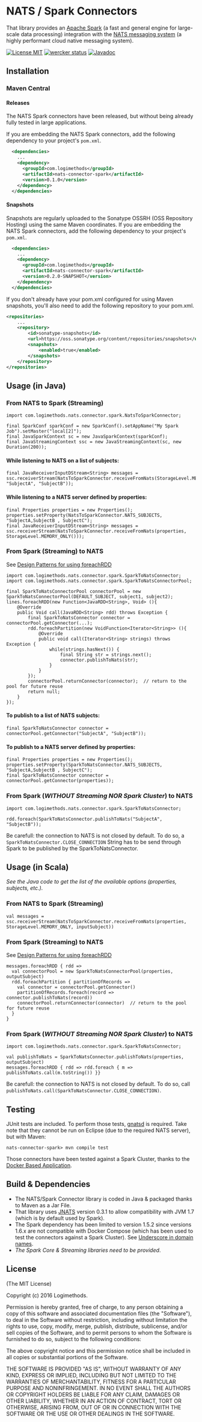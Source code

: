 # NATS / Spark Connectors

That library provides an [Apache Spark](http://spark.apache.org/) (a fast and general engine for large-scale data processing) integration with the [NATS messaging system](https://nats.io) (a highly performant cloud native messaging system).

[![License MIT](https://img.shields.io/npm/l/express.svg)](http://opensource.org/licenses/MIT)
[![wercker status](https://app.wercker.com/status/7e12f3a04420e0ee5ec3151341dbda60/s/master "wercker status")](https://app.wercker.com/project/bykey/7e12f3a04420e0ee5ec3151341dbda60)
[![Javadoc](http://javadoc-badge.appspot.com/com.logimethods/nats-connector-spark.svg?label=javadoc)](http://logimethods.github.io/nats-connector-spark/)


## Installation

### Maven Central

#### Releases

The NATS Spark connectors have been released, but without being already fully tested in large applications.

If you are embedding the NATS Spark connectors, add the following dependency to your project's `pom.xml`.

```xml
  <dependencies>
    ...
    <dependency>
      <groupId>com.logimethods</groupId>
      <artifactId>nats-connector-spark</artifactId>
      <version>0.1.0</version>
    </dependency>
  </dependencies>
```

#### Snapshots

Snapshots are regularly uploaded to the Sonatype OSSRH (OSS Repository Hosting) using
the same Maven coordinates.
If you are embedding the NATS Spark connectors, add the following dependency to your project's `pom.xml`.

```xml
  <dependencies>
    ...
    <dependency>
      <groupId>com.logimethods</groupId>
      <artifactId>nats-connector-spark</artifactId>
      <version>0.2.0-SNAPSHOT</version>
    </dependency>
  </dependencies>
```
If you don't already have your pom.xml configured for using Maven snapshots, you'll also need to add the following repository to your pom.xml.

```xml
<repositories>
    ...
    <repository>
        <id>sonatype-snapshots</id>
        <url>https://oss.sonatype.org/content/repositories/snapshots</url>
        <snapshots>
            <enabled>true</enabled>
        </snapshots>
    </repository>
</repositories>
```

## Usage (in Java)
### From NATS to Spark (Streaming)
```
import com.logimethods.nats.connector.spark.NatsToSparkConnector;
```
```
final SparkConf sparkConf = new SparkConf().setAppName("My Spark Job").setMaster("local[2]");
final JavaSparkContext sc = new JavaSparkContext(sparkConf);
final JavaStreamingContext ssc = new JavaStreamingContext(sc, new Duration(200));
```

#### While listening to NATS on a list of subjects:

```
final JavaReceiverInputDStream<String> messages = ssc.receiverStream(NatsToSparkConnector.receiveFromNats(StorageLevel.MEMORY_ONLY(), "SubjectA", "SubjectB"));
```

#### While listening to a NATS server defined by properties:

```
final Properties properties = new Properties();
properties.setProperty(NatsToSparkConnector.NATS_SUBJECTS, "SubjectA,SubjectB , SubjectC");
final JavaReceiverInputDStream<String> messages = ssc.receiverStream(NatsToSparkConnector.receiveFromNats(properties, StorageLevel.MEMORY_ONLY()));
```

### From Spark (Streaming) to NATS
See [Design Patterns for using foreachRDD](http://spark.apache.org/docs/latest/streaming-programming-guide.html#design-patterns-for-using-foreachrdd)
```
import com.logimethods.nats.connector.spark.SparkToNatsConnector;
import com.logimethods.nats.connector.spark.SparkToNatsConnectorPool;
```
```
final SparkToNatsConnectorPool connectorPool = new SparkToNatsConnectorPool(DEFAULT_SUBJECT, subject1, subject2);
lines.foreachRDD(new Function<JavaRDD<String>, Void> (){
	@Override
	public Void call(JavaRDD<String> rdd) throws Exception {
		final SparkToNatsConnector connector = connectorPool.getConnector(...);
		rdd.foreachPartition(new VoidFunction<Iterator<String>> (){
			@Override
			public void call(Iterator<String> strings) throws Exception {
				while(strings.hasNext()) {
					final String str = strings.next();
					connector.publishToNats(str);
				}
			}
		});
		connectorPool.returnConnector(connector);  // return to the pool for future reuse
		return null;
	}			
});
```
#### To publish to a list of NATS subjects:

```
final SparkToNatsConnector connector = connectorPool.getConnector("SubjectA", "SubjectB"));		
```

#### To publish to a NATS server defined by properties:

```
final Properties properties = new Properties();
properties.setProperty(SparkToNatsConnector.NATS_SUBJECTS, "SubjectA,SubjectB , SubjectC");
final SparkToNatsConnector connector = connectorPool.getConnector(properties));		
```

### From Spark (*WITHOUT Streaming NOR Spark Cluster*) to NATS
```
import com.logimethods.nats.connector.spark.SparkToNatsConnector;
```
```
rdd.foreach(SparkToNatsConnector.publishToNats("SubjectA", "SubjectB")); 
```
Be carefull: the connection to NATS is not closed by default.
To do so, a `SparkToNatsConnector.CLOSE_CONNECTION` String has to be send through Spark to be published by the SparkToNatsConnector.

## Usage (in Scala)
_See the Java code to get the list of the available options (properties, subjects, etc.)._
### From NATS to Spark (Streaming)
```
val messages = ssc.receiverStream(NatsToSparkConnector.receiveFromNats(properties, StorageLevel.MEMORY_ONLY, inputSubject))
```

### From Spark (Streaming) to NATS
See [Design Patterns for using foreachRDD](http://spark.apache.org/docs/latest/streaming-programming-guide.html#design-patterns-for-using-foreachrdd)
```
messages.foreachRDD { rdd =>
  val connectorPool = new SparkToNatsConnectorPool(properties, outputSubject)
  rdd.foreachPartition { partitionOfRecords =>
    val connector = connectorPool.getConnector()
    partitionOfRecords.foreach(record => connector.publishToNats(record))
    connectorPool.returnConnector(connector)  // return to the pool for future reuse
  }
}
```

### From Spark (*WITHOUT Streaming NOR Spark Cluster*) to NATS
```
import com.logimethods.nats.connector.spark.SparkToNatsConnector;
```
```
val publishToNats = SparkToNatsConnector.publishToNats(properties, outputSubject)
messages.foreachRDD { rdd => rdd.foreach { m => publishToNats.call(m.toString()) }}
```
Be carefull: the connection to NATS is not closed by default.
To do so, call `publishToNats.call(SparkToNatsConnector.CLOSE_CONNECTION)`.
  
## Testing

JUnit tests are included. To perform those tests, [gnatsd](http://nats.io/download/nats-io/gnatsd/) is required.
Take note that they cannot be run on Eclipse (due to the required NATS server), but with Maven:

```
nats-connector-spark> mvn compile test
```

Those connectors have been tested against a Spark Cluster, thanks to the [Docker Based Application](https://github.com/Logimethods/docker-nats-connector-spark).

## Build & Dependencies

- The NATS/Spark Connector library is coded in Java & packaged thanks to Maven as a Jar File.
- That library uses [JNATS](https://github.com/nats-io/jnats) version 0.3.1 to allow compatibility with JVM 1.7 (which is by default used by Spark).
- The Spark dependency has been limited to version 1.5.2 since versions 1.6.x are not compatible with Docker Compose (which has been used to test the connectors against a Spark Cluster). See [Underscore in domain names](https://forums.docker.com/t/underscore-in-domain-names/12584/2).
- *The Spark Core & Streaming libraries need to be provided*.

## License

(The MIT License)

Copyright (c) 2016 Logimethods.

Permission is hereby granted, free of charge, to any person obtaining a copy
of this software and associated documentation files (the "Software"), to
deal in the Software without restriction, including without limitation the
rights to use, copy, modify, merge, publish, distribute, sublicense, and/or
sell copies of the Software, and to permit persons to whom the Software is
furnished to do so, subject to the following conditions:

The above copyright notice and this permission notice shall be included in
all copies or substantial portions of the Software.

THE SOFTWARE IS PROVIDED "AS IS", WITHOUT WARRANTY OF ANY KIND, EXPRESS OR
IMPLIED, INCLUDING BUT NOT LIMITED TO THE WARRANTIES OF MERCHANTABILITY,
FITNESS FOR A PARTICULAR PURPOSE AND NONINFRINGEMENT. IN NO EVENT SHALL THE
AUTHORS OR COPYRIGHT HOLDERS BE LIABLE FOR ANY CLAIM, DAMAGES OR OTHER
LIABILITY, WHETHER IN AN ACTION OF CONTRACT, TORT OR OTHERWISE, ARISING
FROM, OUT OF OR IN CONNECTION WITH THE SOFTWARE OR THE USE OR OTHER DEALINGS
IN THE SOFTWARE.
